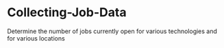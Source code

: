 # Collecting-Job-Data
Determine the number of jobs currently open for various technologies and for various locations

